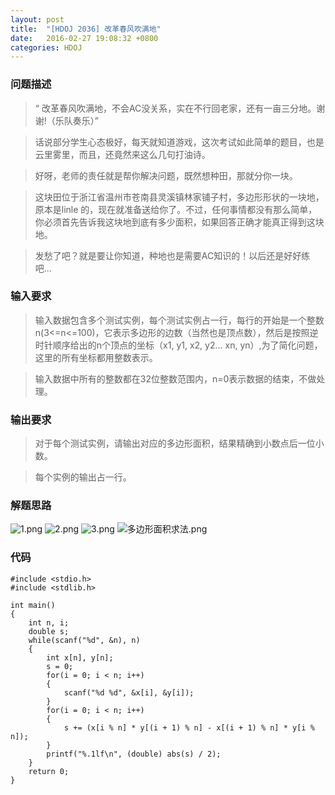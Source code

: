 ```yaml
---
layout: post
title:  "[HDOJ 2036] 改革春风吹满地"
date:   2016-02-27 19:08:32 +0800
categories: HDOJ
---
```

### __问题描述__
> “ 改革春风吹满地，不会AC没关系，实在不行回老家，还有一亩三分地。谢谢!（乐队奏乐）”

> 话说部分学生心态极好，每天就知道游戏，这次考试如此简单的题目，也是云里雾里，而且，还竟然来这么几句打油诗。

> 好呀，老师的责任就是帮你解决问题，既然想种田，那就分你一块。

> 这块田位于浙江省温州市苍南县灵溪镇林家铺子村，多边形形状的一块地，原本是linle 的，现在就准备送给你了。不过，任何事情都没有那么简单，你必须首先告诉我这块地到底有多少面积，如果回答正确才能真正得到这块地。

> 发愁了吧？就是要让你知道，种地也是需要AC知识的！以后还是好好练吧...

### __输入要求__
> 输入数据包含多个测试实例，每个测试实例占一行，每行的开始是一个整数n(3<=n<=100)，它表示多边形的边数（当然也是顶点数），然后是按照逆时针顺序给出的n个顶点的坐标（x1, y1, x2, y2... xn, yn）,为了简化问题，这里的所有坐标都用整数表示。

> 输入数据中所有的整数都在32位整数范围内，n=0表示数据的结束，不做处理。

### __输出要求__
> 对于每个测试实例，请输出对应的多边形面积，结果精确到小数点后一位小数。

> 每个实例的输出占一行。

### __解题思路__
![1.png](https://ooo.0o0.ooo/2016/02/27/56d1d1e6e0b96.png)
![2.png](https://ooo.0o0.ooo/2016/02/27/56d1d4cb2363d.png)
![3.png](https://ooo.0o0.ooo/2016/02/27/56d1d4cb6d97f.png)
![多边形面积求法.png](https://ooo.0o0.ooo/2016/02/28/56d2e604ac3a4.png)

### __代码__
	#include <stdio.h>
	#include <stdlib.h>

	int main()
	{
	    int n, i;
	    double s;
	    while(scanf("%d", &n), n)
	    {
	        int x[n], y[n];
	        s = 0;
	        for(i = 0; i < n; i++)
	        {
	            scanf("%d %d", &x[i], &y[i]);
	        }
	        for(i = 0; i < n; i++)
	        {
	            s += (x[i % n] * y[(i + 1) % n] - x[(i + 1) % n] * y[i % n]);
	        }
	        printf("%.1lf\n", (double) abs(s) / 2);
	    }
	    return 0;
	}
